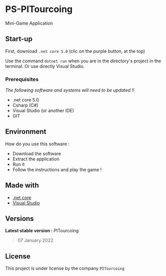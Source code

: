 # PS-PITourcoing
Mini-Game Application



## Start-up

First, download `.net core 5.0` (clic on the purple button, at the top)

Use the command `dotnet run` when you are in the directory's project in the terminal. Or use directly Visual Studio.


### Prerequisites

_The following software and systems will need to be updated !!_

- .net core 5.0
- Csharp (C#)
- Visual Studio (or another IDE)
- GIT


## Environment

How do you use this software :

* Download the software
* Extract the application
* Run it
* Follow the instructions and play the game ! 
## Made with

* [.net core](https://dotnet.microsoft.com/)
* [Visual Studio](https://visualstudio.microsoft.com/fr/)


## Versions

**Latest stable version :** PITourcoing
> 07 January 2022


## License

This project is under license by the company ``PITourcoing``



